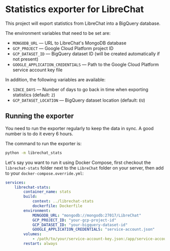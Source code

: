 # Statistics exporter for LibreChat

This project will export statistics from LibreChat into a BigQuery database.

The environment variables that need to be set are:

-   `MONGODB_URL` &mdash; URL to LibreChat's MongoDB database
-   `GCP_PROJECT` &mdash; Google Cloud Platform project ID
-   `GCP_DATASET_ID` &mdash; BigQuery dataset ID (will be created automatically
    if not present)
-   `GOOGLE_APPLICATION_CREDENTIALS` &mdash; Path to the Google Cloud Platform
    service account key file

In addition, the following variables are available:

-   `SINCE_DAYS` &mdash; Number of days to go back in time when exporting
    statistics (default: `2`)
-   `GCP_DATASET_LOCATION` &mdash; BigQuery dataset location (default: `EU`)

## Running the exporter

You need to run the exporter regularly to keep the data in sync. A good number
is to do it every 6 hours.

The command to run the exporter is:

```sh
python -m librechat_stats
```

Let's say you want to run it using Docker Compose, first checkout the
`librechat-stats` folder next to the `LibreChat` folder on your server, then add
to your `docker-compose.override.yml`:

```yaml
services:
    librechat-stats:
        container_name: stats
        build:
            context: ../librechat-stats
            dockerfile: Dockerfile
        environment:
            MONGODB_URL: "mongodb://mongodb:27017/LibreChat"
            GCP_PROJECT_ID: "your-gcp-project-id"
            GCP_DATASET_ID: "your-bigquery-dataset-id"
            GOOGLE_APPLICATION_CREDENTIALS: "service-account.json"
        volumes:
            - /path/to/your/service-account-key.json:/app/service-account.json
        restart: always
```
